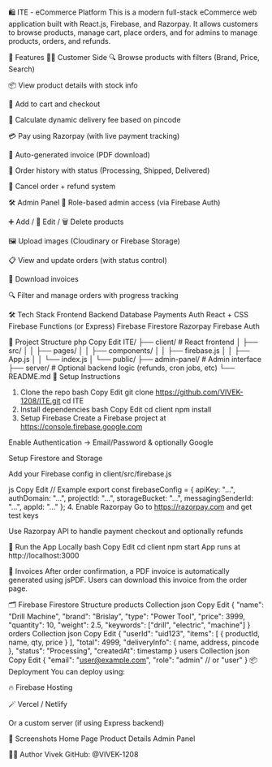 🛍️ ITE - eCommerce Platform
This is a modern full-stack eCommerce web application built with React.js, Firebase, and Razorpay. It allows customers to browse products, manage cart, place orders, and for admins to manage products, orders, and refunds.

🚀 Features
🧑‍💼 Customer Side
🔍 Browse products with filters (Brand, Price, Search)

📦 View product details with stock info

🛒 Add to cart and checkout

🚚 Calculate dynamic delivery fee based on pincode

💳 Pay using Razorpay (with live payment tracking)

🧾 Auto-generated invoice (PDF download)

📜 Order history with status (Processing, Shipped, Delivered)

🔁 Cancel order + refund system

🛠️ Admin Panel
🔐 Role-based admin access (via Firebase Auth)

➕ Add / 📝 Edit / 🗑️ Delete products

🖼 Upload images (Cloudinary or Firebase Storage)

📋 View and update orders (with status control)

📁 Download invoices

🔍 Filter and manage orders with progress tracking

🛠 Tech Stack
Frontend	Backend	Database	Payments	Auth
React + CSS	Firebase Functions (or Express)	Firebase Firestore	Razorpay	Firebase Auth

📁 Project Structure
php
Copy
Edit
ITE/
├── client/                 # React frontend
│   ├── src/
│   │   ├── pages/
│   │   ├── components/
│   │   ├── firebase.js
│   │   ├── App.js
│   │   └── index.js
│   └── public/
├── admin-panel/            # Admin interface
├── server/                 # Optional backend logic (refunds, cron jobs, etc)
└── README.md
🔧 Setup Instructions
1. Clone the repo
bash
Copy
Edit
git clone https://github.com/VIVEK-1208/ITE.git
cd ITE
2. Install dependencies
bash
Copy
Edit
cd client
npm install
3. Setup Firebase
Create a Firebase project at https://console.firebase.google.com

Enable Authentication → Email/Password & optionally Google

Setup Firestore and Storage

Add your Firebase config in client/src/firebase.js

js
Copy
Edit
// Example
export const firebaseConfig = {
  apiKey: "...",
  authDomain: "...",
  projectId: "...",
  storageBucket: "...",
  messagingSenderId: "...",
  appId: "..."
};
4. Enable Razorpay
Go to https://razorpay.com and get test keys

Use Razorpay API to handle payment checkout and optionally refunds

🧪 Run the App Locally
bash
Copy
Edit
cd client
npm start
App runs at http://localhost:3000

🧾 Invoices
After order confirmation, a PDF invoice is automatically generated using jsPDF. Users can download this invoice from the order page.

🗂 Firebase Firestore Structure
products Collection
json
Copy
Edit
{
  "name": "Drill Machine",
  "brand": "Brislay",
  "type": "Power Tool",
  "price": 3999,
  "quantity": 10,
  "weight": 2.5,
  "keywords": ["drill", "electric", "machine"]
}
orders Collection
json
Copy
Edit
{
  "userId": "uid123",
  "items": [ { productId, name, qty, price } ],
  "total": 4999,
  "deliveryInfo": { name, address, pincode },
  "status": "Processing",
  "createdAt": timestamp
}
users Collection
json
Copy
Edit
{
  "email": "user@example.com",
  "role": "admin" // or "user"
}
📦 Deployment
You can deploy using:

🔥 Firebase Hosting

🪄 Vercel / Netlify

Or a custom server (if using Express backend)

📸 Screenshots
Home Page	Product Details	Admin Panel

🙋‍♂️ Author
Vivek
GitHub: @VIVEK-1208
